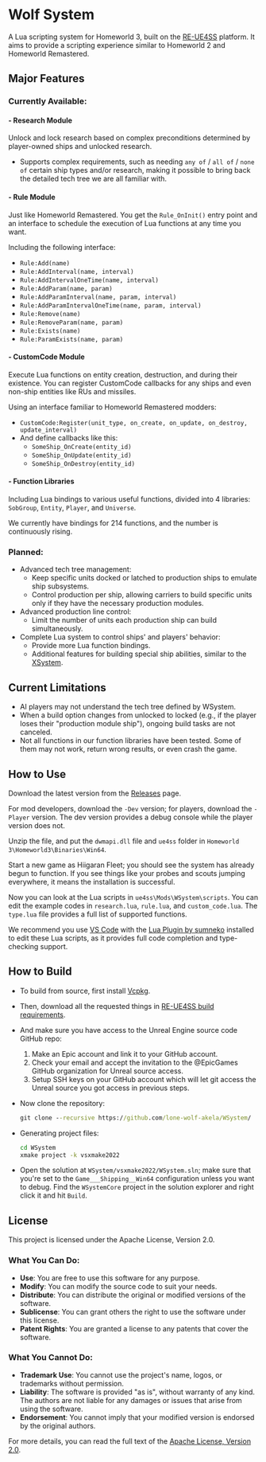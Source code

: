 # Wolf System

A Lua scripting system for Homeworld 3, built on the [RE-UE4SS](https://github.com/UE4SS-RE/RE-UE4SS/) platform. It aims to provide a scripting experience similar to Homeworld 2 and Homeworld Remastered.

## Major Features

### Currently Available:

#### - Research Module

Unlock and lock research based on complex preconditions determined by player-owned ships and unlocked research.

- Supports complex requirements, such as needing `any of` / `all of` / `none of` certain ship types and/or research, making it possible to bring back the detailed tech tree we are all familiar with.

#### - Rule Module

Just like Homeworld Remastered. You get the `Rule_OnInit()` entry point and an interface to schedule the execution of Lua functions at any time you want.

Including the following interface:

- `Rule:Add(name)`
- `Rule:AddInterval(name, interval)`
- `Rule:AddIntervalOneTime(name, interval)`
- `Rule:AddParam(name, param)`
- `Rule:AddParamInterval(name, param, interval)`
- `Rule:AddParamIntervalOneTime(name, param, interval)`
- `Rule:Remove(name)`
- `Rule:RemoveParam(name, param)`
- `Rule:Exists(name)`
- `Rule:ParamExists(name, param)`

#### - CustomCode Module

Execute Lua functions on entity creation, destruction, and during their existence. You can register CustomCode callbacks for any ships and even non-ship entities like RUs and missiles.

Using an interface familiar to Homeworld Remastered modders:

- `CustomCode:Register(unit_type, on_create, on_update, on_destroy, update_interval)`
- And define callbacks like this:
  - `SomeShip_OnCreate(entity_id)`
  - `SomeShip_OnUpdate(entity_id)`
  - `SomeShip_OnDestroy(entity_id)`

#### - Function Libraries

Including Lua bindings to various useful functions, divided into 4 libraries: `SobGroup`, `Entity`, `Player`, and `Universe`.

We currently have bindings for 214 functions, and the number is continuously rising.

### Planned:

- Advanced tech tree management:
  - Keep specific units docked or latched to production ships to emulate ship subsystems.
  - Control production per ship, allowing carriers to build specific units only if they have the necessary production modules.
- Advanced production line control:
  - Limit the number of units each production ship can build simultaneously.
- Complete Lua system to control ships' and players' behavior:
  - Provide more Lua function bindings.
  - Additional features for building special ship abilities, similar to the [XSystem](https://github.com/lone-wolf-akela/XSystem/).

## Current Limitations

- AI players may not understand the tech tree defined by WSystem.
- When a build option changes from unlocked to locked (e.g., if the player loses their "production module ship"), ongoing build tasks are not canceled.
- Not all functions in our function libraries have been tested. Some of them may not work, return wrong results, or even crash the game.

## How to Use

Download the latest version from the [Releases](https://github.com/lone-wolf-akela/WSystem/releases) page.

For mod developers, download the `-Dev` version; for players, download the `-Player` version. The dev version provides a debug console while the player version does not.

Unzip the file, and put the `dwmapi.dll` file and `ue4ss` folder in `Homeworld 3\Homeworld3\Binaries\Win64`.

Start a new game as Hiigaran Fleet; you should see the system has already begun to function. If you see things like your probes and scouts jumping everywhere, it means the installation is successful.

Now you can look at the Lua scripts in `ue4ss\Mods\WSystem\scripts`. You can edit the example codes in `research.lua`, `rule.lua`, and `custom_code.lua`. The `type.lua` file provides a full list of supported functions.

We recommend you use [VS Code](https://code.visualstudio.com/) with the [Lua Plugin by sumneko](https://marketplace.visualstudio.com/items?itemName=sumneko.lua) installed to edit these Lua scripts, as it provides full code completion and type-checking support.

## How to Build

- To build from source, first install [Vcpkg](https://github.com/microsoft/vcpkg).

- Then, download all the requested things in [RE-UE4SS build requirements](https://github.com/UE4SS-RE/RE-UE4SS/tree/e4a1d607fb39fc164b7bd71a09b09d1040d0b2d3?tab=readme-ov-file#build-requirements).

- And make sure you have access to the Unreal Engine source code GitHub repo:
  1. Make an Epic account and link it to your GitHub account.
  2. Check your email and accept the invitation to the @EpicGames GitHub organization for Unreal source access.
  3. Setup SSH keys on your GitHub account which will let git access the Unreal source you got access in previous steps.

- Now clone the repository:

  ```cmd
  git clone --recursive https://github.com/lone-wolf-akela/WSystem/
  ```

- Generating project files:

  ```cmd
  cd WSystem
  xmake project -k vsxmake2022
  ```

- Open the solution at `WSystem/vsxmake2022/WSystem.sln`; make sure that you're set to the `Game___Shipping__Win64` configuration unless you want to debug. Find the `WSystemCore` project in the solution explorer and right click it and hit `Build`.

## License

This project is licensed under the Apache License, Version 2.0.

### What You Can Do:

- **Use**: You are free to use this software for any purpose.
- **Modify**: You can modify the source code to suit your needs.
- **Distribute**: You can distribute the original or modified versions of the software.
- **Sublicense**: You can grant others the right to use the software under this license.
- **Patent Rights**: You are granted a license to any patents that cover the software.

### What You Cannot Do:

- **Trademark Use**: You cannot use the project's name, logos, or trademarks without permission.
- **Liability**: The software is provided "as is", without warranty of any kind. The authors are not liable for any damages or issues that arise from using the software.
- **Endorsement**: You cannot imply that your modified version is endorsed by the original authors.

For more details, you can read the full text of the [Apache License, Version 2.0](https://www.apache.org/licenses/LICENSE-2.0).
